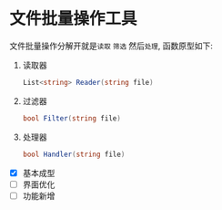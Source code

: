 # 文件批量操作工具 #

文件批量操作分解开就是`读取` `筛选` 然后`处理`, 函数原型如下:

1. 读取器
    ```c#
    List<string> Reader(string file)
    ```
2. 过滤器
    ```c#
    bool Filter(string file)
    ```
3. 处理器
    ```c#
    bool Handler(string file)
    ```

- [x] 基本成型
- [ ] 界面优化
- [ ] 功能新增